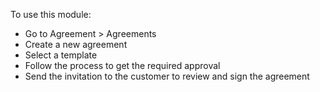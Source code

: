 To use this module:

- Go to Agreement \> Agreements
- Create a new agreement
- Select a template
- Follow the process to get the required approval
- Send the invitation to the customer to review and sign the agreement
